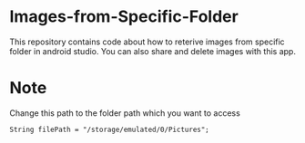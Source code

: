# Images-from-Specific-Folder
This repository contains code about how to reterive images from specific folder in android studio. You can also share and delete images with this app.
# Note
Change this path to the folder path which you want to access
```
String filePath = "/storage/emulated/0/Pictures";
```
